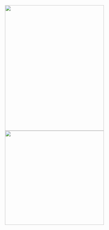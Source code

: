 <div align="center">

<img height=400 width=315 src="https://github-readme-stats.vercel.app/api?username=xyz2094&show_icons=true&theme=github_dark_dimmed">
<img height=300 width=315 src="https://github-readme-stats.vercel.app/api/top-langs/?username=xyz2094&layout=compact&theme=github_dark_dimmed">

</div>

